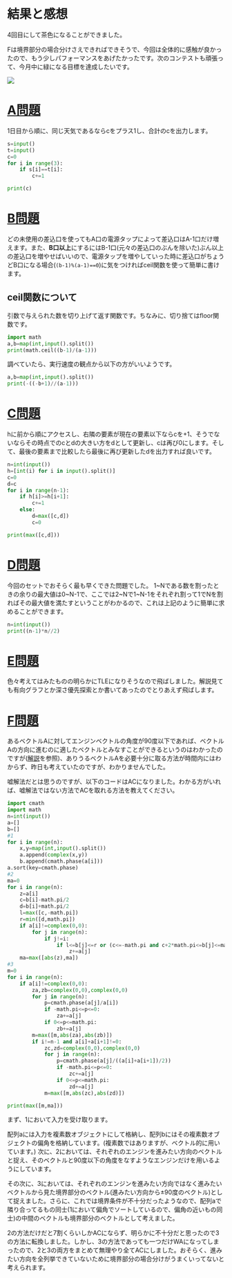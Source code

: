 # 結果と感想

4回目にして茶色になることができました。

Fは境界部分の場合分けさえできればできそうで、今回は全体的に感触が良かったので、もう少しパフォーマンスをあげたかったです。次のコンテストも頑張って、今月中に緑になる目標を達成したいです。

![](https://github.com/daikisuyama/Old_Competitive_Programming_Articles/blob/main/AtCoder/ABC_139/ABC_139_1.png)


# [A問題](https://atcoder.jp/contests/abc139/tasks/abc139_a)

1日目から順に、同じ天気であるならcをプラス1し、合計のcを出力します。

```python:answerA.py
s=input()
t=input()
c=0
for i in range(3):
    if s[i]==t[i]:
        c+=1

print(c)
```

# [B問題](https://atcoder.jp/contests/abc139/tasks/abc139_b)

どの未使用の差込口を使ってもA口の電源タップによって差込口はA-1口だけ増えます。また、**B口以上**にするにはB-1口(元々の差込口のぶんを除いた)ぶん以上の差込口を増やせばいいので、電源タップを増やしていった時に差込口がちょうどB口になる場合(`(b-1)%(a-1)==0`)に気をつければceil関数を使って簡単に書けます。

## ceil関数について

引数で与えられた数を切り上げて返す関数です。ちなみに、切り捨てはfloor関数です。

```python:answerB.py
import math
a,b=map(int,input().split())
print(math.ceil((b-1)/(a-1)))
```

調べていたら、実行速度の観点から以下の方がいいようです。

```python:answerB.py
a,b=map(int,input().split())
print(-((-b+1)//(a-1)))
```

# [C問題](https://atcoder.jp/contests/abc139/tasks/abc139_c)

hに前から順にアクセスし、右隣の要素が現在の要素以下ならcを+1、そうでないならその時点でのcとdの大きい方をdとして更新し、cは再び0にします。そして、最後の要素まで比較したら最後に再び更新したdを出力すれば良いです。

```python:answerC.py
n=int(input())
h=[int(i) for i in input().split()]
c=0
d=c
for i in range(n-1):
    if h[i]>=h[i+1]:
        c+=1
    else:
        d=max([c,d])
        c=0

print(max([c,d]))

```

# [D問題](https://atcoder.jp/contests/abc139/tasks/abc139_d)

今回のセットでおそらく最も早くできた問題でした。
1~Nである数を割ったときの余りの最大値は0~N-1で、ここでは2~Nで1~N-1をそれぞれ割って1でNを割ればその最大値を満たすということがわかるので、これは上記のように簡単に求めることができます。

```python:answerD.py
n=int(input())
print((n-1)*n//2)
```

# [E問題](https://atcoder.jp/contests/abc139/tasks/abc139_e)

色々考えてはみたものの明らかにTLEになりそうなので飛ばしました。解説見ても有向グラフとか深さ優先探索とか書いてあったのでとりあえず飛ばします。

# [F問題](https://atcoder.jp/contests/abc139/tasks/abc139_f)

あるベクトルAに対してエンジンベクトルの角度が90度以下であれば、ベクトルAの方向に進むのに適したベクトルとみなすことができるというのはわかったのですが([解説](https://img.atcoder.jp/abc139/editorial.pdf)を参照)、ありうるベクトルAを必要十分に取る方法が時間内にはわからず、昨日も考えていたのですが、わかりませんでした。

嘘解法だとは思うのですが、以下のコードはACになりました。わかる方がいれば、嘘解法ではない方法でACを取れる方法を教えてください。

```python:answerF.py
import cmath
import math
n=int(input())
a=[]
b=[]
#1
for i in range(n):
    x,y=map(int,input().split())
    a.append(complex(x,y))
    b.append(cmath.phase(a[i]))
a.sort(key=cmath.phase)
#2
ma=0
for i in range(n):
    z=a[i]
    c=b[i]-math.pi/2
    d=b[i]+math.pi/2
    l=max([c,-math.pi])
    r=min([d,math.pi])
    if a[i]!=complex(0,0):
        for j in range(n):
            if j!=i:
                if l<=b[j]<=r or (c<=-math.pi and c+2*math.pi<=b[j]<=math.pi) or (d>=math.pi and -math.pi<=b[j]<=d-2*math.pi):
                    z+=a[j]
    ma=max([abs(z),ma])
#3
m=0
for i in range(n):
    if a[i]!=complex(0,0):
        za,zb=complex(0,0),complex(0,0)
        for j in range(n):
            p=cmath.phase(a[j]/a[i])
            if -math.pi<=p<=0:
                za+=a[j]
            if 0<=p<=math.pi:
                zb+=a[j]
        m=max([m,abs(za),abs(zb)])
        if i!=n-1 and a[i]+a[i+1]!=0:
            zc,zd=complex(0,0),complex(0,0)
            for j in range(n):
                p=cmath.phase(a[j]/((a[i]+a[i+1])/2))
                if -math.pi<=p<=0:
                    zc+=a[j]
                if 0<=p<=math.pi:
                    zd+=a[j]
            m=max([m,abs(zc),abs(zd)])

print(max([m,ma]))
```

まず、1において入力を受け取ります。

配列aには入力を複素数オブジェクトにして格納し、配列bにはその複素数オブジェクトの偏角を格納しています。(複素数ではありますが、ベクトル的に用いています。)
次に、2においては、それぞれのエンジンを進みたい方向のベクトルと捉え、そのベクトルと90度以下の角度をなすようなエンジンだけを用いるようにしています。

その次に、3においては、それぞれのエンジンを進みたい方向ではなく進みたいベクトルから見た境界部分のベクトル(進みたい方向から±90度のベクトル)として捉えました。さらに、これでは境界条件が不十分だったようなので、配列aで隣り合ってるもの同士(1において偏角でソートしているので、偏角の近いもの同士)の中間のベクトルも境界部分のベクトルとして考えました。

2の方法だけだと7割くらいしかACにならず、明らかに不十分だと思ったので3の方法に転換しました。しかし、3の方法であっても一つだけWAになってしまったので、2と3の両方をまとめて無理やり全てACにしました。おそらく、進みたい方向を全列挙できていないために境界部分の場合分けがうまくいってないと考えられます。

